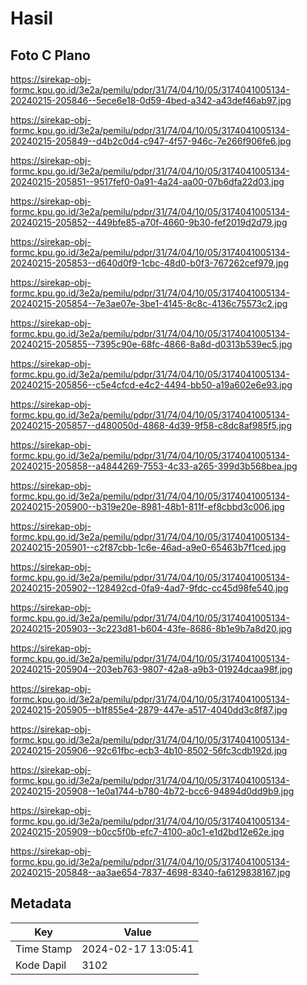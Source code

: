 # Hasil

## Foto C Plano

https://sirekap-obj-formc.kpu.go.id/3e2a/pemilu/pdpr/31/74/04/10/05/3174041005134-20240215-205846--5ece6e18-0d59-4bed-a342-a43def46ab97.jpg

https://sirekap-obj-formc.kpu.go.id/3e2a/pemilu/pdpr/31/74/04/10/05/3174041005134-20240215-205849--d4b2c0d4-c947-4f57-946c-7e266f906fe6.jpg

https://sirekap-obj-formc.kpu.go.id/3e2a/pemilu/pdpr/31/74/04/10/05/3174041005134-20240215-205851--9517fef0-0a91-4a24-aa00-07b6dfa22d03.jpg

https://sirekap-obj-formc.kpu.go.id/3e2a/pemilu/pdpr/31/74/04/10/05/3174041005134-20240215-205852--449bfe85-a70f-4660-9b30-fef2019d2d79.jpg

https://sirekap-obj-formc.kpu.go.id/3e2a/pemilu/pdpr/31/74/04/10/05/3174041005134-20240215-205853--d640d0f9-1cbc-48d0-b0f3-767262cef979.jpg

https://sirekap-obj-formc.kpu.go.id/3e2a/pemilu/pdpr/31/74/04/10/05/3174041005134-20240215-205854--7e3ae07e-3be1-4145-8c8c-4136c75573c2.jpg

https://sirekap-obj-formc.kpu.go.id/3e2a/pemilu/pdpr/31/74/04/10/05/3174041005134-20240215-205855--7395c90e-68fc-4866-8a8d-d0313b539ec5.jpg

https://sirekap-obj-formc.kpu.go.id/3e2a/pemilu/pdpr/31/74/04/10/05/3174041005134-20240215-205856--c5e4cfcd-e4c2-4494-bb50-a19a602e6e93.jpg

https://sirekap-obj-formc.kpu.go.id/3e2a/pemilu/pdpr/31/74/04/10/05/3174041005134-20240215-205857--d480050d-4868-4d39-9f58-c8dc8af985f5.jpg

https://sirekap-obj-formc.kpu.go.id/3e2a/pemilu/pdpr/31/74/04/10/05/3174041005134-20240215-205858--a4844269-7553-4c33-a265-399d3b568bea.jpg

https://sirekap-obj-formc.kpu.go.id/3e2a/pemilu/pdpr/31/74/04/10/05/3174041005134-20240215-205900--b319e20e-8981-48b1-811f-ef8cbbd3c006.jpg

https://sirekap-obj-formc.kpu.go.id/3e2a/pemilu/pdpr/31/74/04/10/05/3174041005134-20240215-205901--c2f87cbb-1c6e-46ad-a9e0-65463b7f1ced.jpg

https://sirekap-obj-formc.kpu.go.id/3e2a/pemilu/pdpr/31/74/04/10/05/3174041005134-20240215-205902--128492cd-0fa9-4ad7-9fdc-cc45d98fe540.jpg

https://sirekap-obj-formc.kpu.go.id/3e2a/pemilu/pdpr/31/74/04/10/05/3174041005134-20240215-205903--3c223d81-b604-43fe-8686-8b1e9b7a8d20.jpg

https://sirekap-obj-formc.kpu.go.id/3e2a/pemilu/pdpr/31/74/04/10/05/3174041005134-20240215-205904--203eb763-9807-42a8-a9b3-01924dcaa98f.jpg

https://sirekap-obj-formc.kpu.go.id/3e2a/pemilu/pdpr/31/74/04/10/05/3174041005134-20240215-205905--b1f855e4-2879-447e-a517-4040dd3c8f87.jpg

https://sirekap-obj-formc.kpu.go.id/3e2a/pemilu/pdpr/31/74/04/10/05/3174041005134-20240215-205906--92c61fbc-ecb3-4b10-8502-56fc3cdb192d.jpg

https://sirekap-obj-formc.kpu.go.id/3e2a/pemilu/pdpr/31/74/04/10/05/3174041005134-20240215-205908--1e0a1744-b780-4b72-bcc6-94894d0dd9b9.jpg

https://sirekap-obj-formc.kpu.go.id/3e2a/pemilu/pdpr/31/74/04/10/05/3174041005134-20240215-205909--b0cc5f0b-efc7-4100-a0c1-e1d2bd12e62e.jpg

https://sirekap-obj-formc.kpu.go.id/3e2a/pemilu/pdpr/31/74/04/10/05/3174041005134-20240215-205848--aa3ae654-7837-4698-8340-fa6129838167.jpg


## Metadata

| Key        | Value               |
| ---------- | ------------------- |
| Time Stamp | 2024-02-17 13:05:41 |
| Kode Dapil | 3102                |



